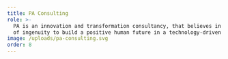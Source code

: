 ```yaml
---
title: PA Consulting
role: >-
  PA is an innovation and transformation consultancy, that believes in the power
  of ingenuity to build a positive human future in a technology-driven world. 
image: /uploads/pa-consulting.svg
order: 8
---
```


